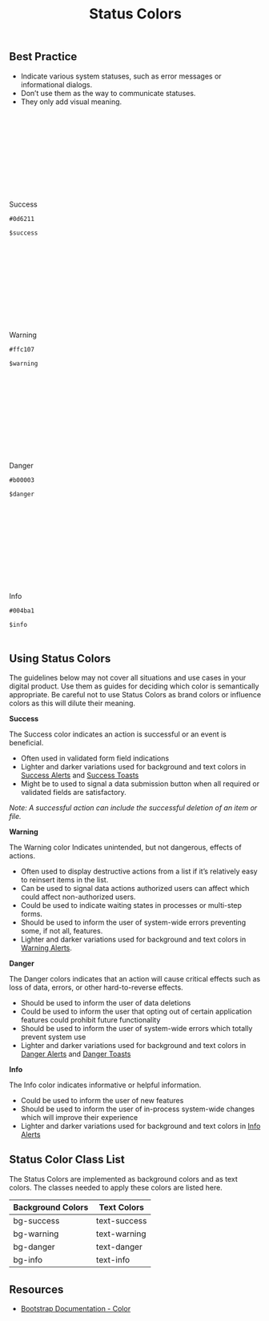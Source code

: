 ﻿---
title: Status Colors
summary: Pelican uses Status colors to inform users about what is going on with the system.
tags: color
layout: guide
eleventyNavigation:
  key: Status Colors
  parent: Foundation
  order: 2
  excerpt: Pelican uses Status colors to inform users about what is going on with the system.
  img: /img/illustrations/illus-status-colors.svg
--- 

## Best Practice

- Indicate various system statuses, such as error messages or informational dialogs. 
- Don’t use them as the way to communicate statuses.
- They only add visual meaning.

<div class="row" style="margin-bottom: 3rem;">
  <div class="col-md-6 col-xl-3">
    <div class="card border-0 mb-3">
      <div class="bg-success rounded-top" style="padding-top: 5rem; padding-bottom: 5rem;"></div>
      <div class="card-body">
        <p class="mb-0 fw-bold">Success</p>
        <p class="mb-0"><code>#0d6211</code></p>
        <p class="mb-0"><code>$success</code></p>
      </div>
    </div>
  </div>
  <div class="col-md-6 col-xl-3">
    <div class="card border-0 mb-3">
      <div class="bg-warning rounded-top" style="padding-top: 5rem; padding-bottom: 5rem;"></div>
      <div class="card-body">
        <p class="mb-0 fw-bold">Warning</p>
        <p class="mb-0"><code>#ffc107</code></p>
        <p class="mb-0"><code>$warning</code></p>
      </div>
    </div>
  </div>
  <div class="col-md-6 col-xl-3">
    <div class="card border-0 mb-3">
      <div class="bg-danger rounded-top" style="padding-top: 5rem; padding-bottom: 5rem;"></div>
      <div class="card-body">
        <p class="mb-0 fw-bold">Danger</p>
        <p class="mb-0"><code>#b00003</code></p>
        <p class="mb-0"><code>$danger</code></p>
      </div>
    </div>
  </div>
  <div class="col-md-6 col-xl-3">
    <div class="card border-0 mb-3">
      <div class="bg-info rounded-top" style="padding-top: 5rem; padding-bottom: 5rem;"></div>
      <div class="card-body">
        <p class="mb-0 fw-bold">Info</p>
        <p class="mb-0"><code>#004ba1</code></p>
        <p class="mb-0"><code>$info</code></p>
      </div>
    </div>
  </div>
</div>

## Using Status Colors

The guidelines below may not cover all situations and use cases in your digital product. Use them as guides for deciding which color is semantically appropriate. Be careful not to use Status Colors as brand colors or influence colors as this will dilute their meaning.

**Success**

The Success color indicates an action is successful or an event is beneficial.

- Often used in validated form field indications
- Lighter and darker variations used for background and text colors in [Success Alerts](/components/alerts/) and [Success Toasts](/components/toasts/)
- Might be to used to signal a data submission button when all required or validated fields are satisfactory.

_Note: A successful action can include the successful deletion of an item or file._

**Warning**

The Warning color Indicates unintended, but not dangerous, effects of actions.

- Often used to display destructive actions from a list if it’s relatively easy to reinsert items in the list.
- Can be used to signal data actions authorized users can affect which could affect non-authorized users.
- Could be used to indicate waiting states in processes or multi-step forms.
- Should be used to inform the user of system-wide errors preventing some, if not all, features.
- Lighter and darker variations used for background and text colors in [Warning Alerts](/components/alerts/).

**Danger**

The Danger colors indicates that an action will cause critical effects such as loss of data, errors, or other hard-to-reverse effects.

- Should be used to inform the user of data deletions
- Could be used to inform the user that opting out of certain application features could prohibit future functionality
- Should be used to inform the user of system-wide errors which totally prevent system use
- Lighter and darker variations used for background and text colors in [Danger Alerts](/components/alerts/) and [Danger Toasts](/components/toasts/)

**Info**

The Info color indicates informative or helpful information.

- Could be used to inform the user of new features
- Should be used to inform the user of in-process system-wide changes which will improve their experience
- Lighter and darker variations used for background and text colors in [Info Alerts](/components/alerts/)

## Status Color Class List

The Status Colors are implemented as background colors and as text colors. The classes needed to apply these colors are listed here.

<div class="table-wrapper">
  <table class="table table-striped" style="margin-bottom: 2rem;">
    <thead>
      <tr>
        <th>Background Colors</th>
        <th>Text Colors</th>
      </tr>
    </thead>
    <tbody>
      <tr>
        <td><span class="badge badge-pill py-2 px-3 badge-success">bg-success</span></td>
        <td><span class="badge badge-pill py-2 px-3 bg-transparent text-success">text-success</span></td>
      </tr>
      <tr>
        <td><span class="badge badge-pill py-2 px-3 badge-warning">bg-warning</span></td>
        <td><span class="badge badge-pill py-2 px-3 bg-transparent text-warning">text-warning</span></td>
      </tr>
      <tr>
        <td><span class="badge badge-pill py-2 px-3 badge-danger">bg-danger</span></td>
        <td><span class="badge badge-pill py-2 px-3 bg-transparent text-danger">text-danger</span></td>
      </tr>
      <tr>
        <td><span class="badge badge-pill py-2 px-3 badge-info">bg-info</span></td>
        <td><span class="badge badge-pill py-2 px-3 bg-transparent text-info">text-info</span></td>
      </tr>                 
    </tbody>
  </table>
</div>

## Resources

* <a href="https://getbootstrap.com/docs/4.5/utilities/colors/" target="_blank">Bootstrap Documentation - Color</a>
